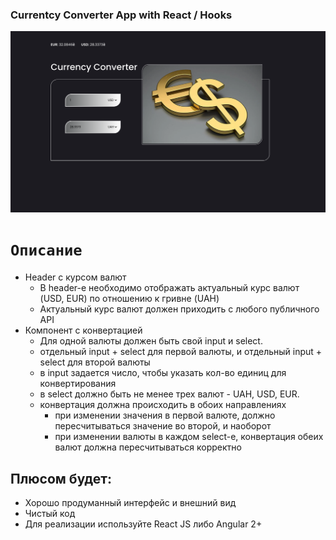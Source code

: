 ### Currentcy Converter App with React / Hooks

 <img src="./src/images/screen.png" width="900">

# `Описание`

- Header с курсом валют
  - В header-е необходимо отображать актуальный курс валют (USD, EUR) по
    отношению к гривне (UAH)
  - Актуальный курс валют должен приходить с любого публичного API
- Компонент с конвертацией
  - Для одной валюты должен быть свой input и select.
  - отдельный input + select для первой валюты, и отдельный input + select для
    второй валюты
  - в input задается число, чтобы указать кол-во единиц для конвертирования
  - в select должно быть не менее трех валют - UAH, USD, EUR.
  - конвертация должна происходить в обоих направлениях
    - при изменении значения в первой валюте, должно пересчитываться значение во
      второй, и наоборот
    - при изменении валюты в каждом select-е, конвертация обеих валют должна
      пересчитываться корректно

## Плюсом будет:

- Хорошо продуманный интерфейс и внешний вид
- Чистый код
- Для реализации используйте React JS либо Angular 2+
